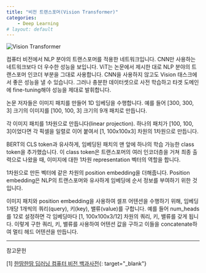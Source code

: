```yaml
---
title: "비전 트랜스포머(Vision Transformer)"
categories:
    - Deep Learning
# layout: default
---
```

![Vision Transformer](https://github.com/developerTae/developerTae.github.io/assets/46318721/a3e41b8b-9c0d-4b22-9443-c538614098d9)

컴퓨터 비전에서 NLP 분야의 트랜스포머를 적용한 네트워크입니다. CNN만 사용하는 네트워크보다 더 우수한 성능을 보입니다. ViT는 논문에서 제시한 대로 NLP 분야의 트랜스포머 인코더 부분을 그대로 사용합니다. CNN을 사용하지 않고도 Vision 태스크에서 좋은 성능을 낼 수 있습니다. 그러나 충분한 데이터셋으로 사전 학습하고 타겟 도메인에 fine-tuning해야 성능을 제대로 발휘합니다.

논문 저자들은 이미지 패치를 만들어 1D 임베딩을 수행합니다. 예를 들어 [300, 300, 3] 크기의 이미지를 [100, 100, 3] 크기의 9개 패치로 만듭니다.

각 이미지 패치를 1차원으로 만듭니다(linear projection). 하나의 패치가 [100, 100, 3]이었다면 각 픽셀을 일렬로 이어 붙여서 [1, 100x100x3] 차원의 1차원으로 만듭니다.

BERT의 CLS token과 유사하게, 임베딩된 패치의 맨 앞에 하나의 학습 가능한 class token을 추가했습니다. 이 class token은 트랜스포머의 여러 인코더층을 거쳐 최종 출력으로 나왔을 때, 이미지에 대한 1차원 representation 벡터의 역할을 합니다.

1차원으로 만든 벡터에 같은 차원의 position embedding을 더해줍니다. Position embedding은 NLP의 트랜스포머와 유사하게 임베딩에 순서 정보를 부여하기 위한 것입니다.

이미지 패치와 position embedding을 사용하여 셀프 어텐션을 수행하기 위해, 임베딩 1개당 1개씩의 쿼리(query), 키(key), 밸류(value)를 구합니다. 예를 들어 num_heads를 12로 설정하면 각 임베딩마다 [1, 100x100x3/12] 차원의 쿼리, 키, 밸류를 갖게 됩니다. 이렇게 구한 쿼리, 키, 밸류를 사용하여 어텐션 값을 구하고 이들을 concatenate하여 멀티 헤드 어텐션을 만듭니다.

---

참고문헌

[1] [한땀한땀 딥러닝 컴퓨터 비전 백과사전](https://wikidocs.net/137253){: target="_blank"}